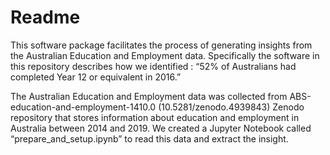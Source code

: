 # Readme
This software package facilitates the process of generating insights from the Australian Education and Employment data. Specifically the software in this repository describes how we identified : “52% of Australians had completed Year 12 or equivalent in 2016.” 

The Australian Education and Employment data was collected from ABS-education-and-employment-1410.0 (10.5281/zenodo.4939843)  Zenodo repository that stores information about education and employment in Australia between 2014 and 2019. We created a Jupyter Notebook called “prepare_and_setup.ipynb” to read this data and extract the insight. 

